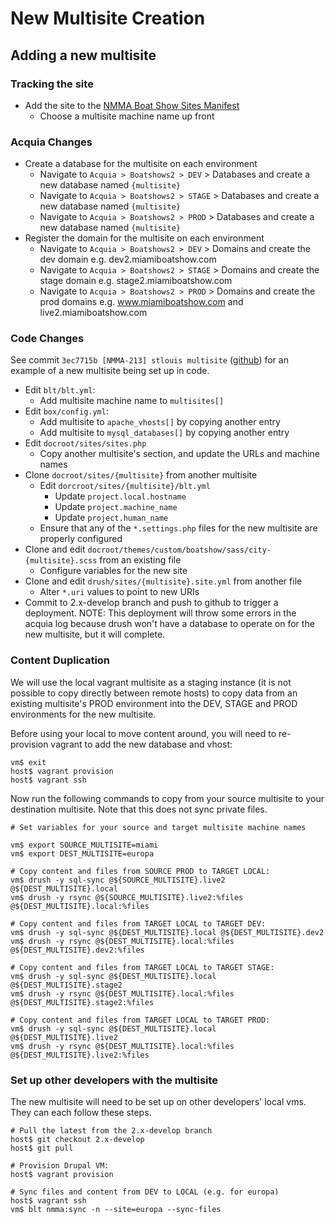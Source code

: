 New Multisite Creation
===

## Adding a new multisite



### Tracking the site

- Add the site to the [NMMA Boat Show Sites Manifest](https://docs.google.com/spreadsheets/d/1n9BI6TAf_Q-Tkf-vaB2lLgLaCF92iCQxgTHX0uQrTFw/edit#gid=0)
  - Choose a multisite machine name up front

### Acquia Changes

- Create a database for the multisite on each environment
  - Navigate to `Acquia > Boatshows2 > DEV` > Databases and create a new database named `{multisite}`
  - Navigate to `Acquia > Boatshows2 > STAGE` > Databases and create a new database named `{multisite}`
  - Navigate to `Acquia > Boatshows2 > PROD` > Databases and create a new database named `{multisite}`
- Register the domain for the multisite on each environment
  - Navigate to `Acquia > Boatshows2 > DEV` > Domains and create the dev domain e.g. dev2.miamiboatshow.com
  - Navigate to `Acquia > Boatshows2 > STAGE` > Domains and create the stage domain e.g. stage2.miamiboatshow.com
  - Navigate to `Acquia > Boatshows2 > PROD` > Domains and create the prod domains e.g. www.miamiboatshow.com and live2.miamiboatshow.com

### Code Changes

See commit `3ec7715b [NMMA-213] stlouis multisite` ([github](https://github.com/NationalMarine/BoatShows/commit/3ec7715bb2770d2cb21dc5512259152529a7d894)) for an example of a new multisite being set up in code.

- Edit `blt/blt.yml`:
  - Add multisite machine name to `multisites[]`
- Edit `box/config.yml`:
  - Add multisite to `apache_vhosts[]` by copying another entry
  - Add multisite to `mysql_databases[]` by copying another entry
- Edit `docroot/sites/sites.php`
  - Copy another multisite's section, and update the URLs and machine names
- Clone `docroot/sites/{multisite}` from another multisite
  - Edit `dorcroot/sites/{multisite}/blt.yml`
    - Update `project.local.hostname`
    - Update `project.machine_name`
    - Update `project.human_name`
  - Ensure that any of the `*.settings.php` files for the new multisite are properly configured
- Clone and edit `docroot/themes/custom/boatshow/sass/city-{multisite}.scss` from an existing file
  - Configure variables for the new site
- Clone and edit `drush/sites/{multisite}.site.yml` from another file
  - Alter `*.uri` values to point to new URIs
- Commit to 2.x-develop branch and push to github to trigger a deployment. NOTE: This deployment will throw some errors in the acquia log because drush won't have a database to operate on for the new multisite, but it will complete.

### Content Duplication

We will use the local vagrant multisite as a staging instance (it is not possible to copy directly between remote hosts) to copy data from an existing multisite's PROD environment into the DEV, STAGE and PROD environments for the new multisite.

Before using your local to move content around, you will need to re-provision vagrant to add the new database and vhost:

    vm$ exit
    host$ vagrant provision
    host$ vagrant ssh

Now run the following commands to copy from your source multisite to your destination multisite. Note that this does not sync private files.

    # Set variables for your source and target multisite machine names

    vm$ export SOURCE_MULTISITE=miami
    vm$ export DEST_MULTISITE=europa

    # Copy content and files from SOURCE PROD to TARGET LOCAL:
    vm$ drush -y sql-sync @${SOURCE_MULTISITE}.live2 @${DEST_MULTISITE}.local
    vm$ drush -y rsync @${SOURCE_MULTISITE}.live2:%files @${DEST_MULTISITE}.local:%files

    # Copy content and files from TARGET LOCAL to TARGET DEV:
    vm$ drush -y sql-sync @${DEST_MULTISITE}.local @${DEST_MULTISITE}.dev2
    vm$ drush -y rsync @${DEST_MULTISITE}.local:%files @${DEST_MULTISITE}.dev2:%files

    # Copy content and files from TARGET LOCAL to TARGET STAGE:
    vm$ drush -y sql-sync @${DEST_MULTISITE}.local @${DEST_MULTISITE}.stage2
    vm$ drush -y rsync @${DEST_MULTISITE}.local:%files @${DEST_MULTISITE}.stage2:%files

    # Copy content and files from TARGET LOCAL to TARGET PROD:
    vm$ drush -y sql-sync @${DEST_MULTISITE}.local @${DEST_MULTISITE}.live2
    vm$ drush -y rsync @${DEST_MULTISITE}.local:%files @${DEST_MULTISITE}.live2:%files

### Set up other developers with the multisite

The new multisite will need to be set up on other developers' local vms. They can each follow these steps.

    # Pull the latest from the 2.x-develop branch
    host$ git checkout 2.x-develop
    host$ git pull

    # Provision Drupal VM:
    host$ vagrant provision

    # Sync files and content from DEV to LOCAL (e.g. for europa)
    host$ vagrant ssh
    vm$ blt nmma:sync -n --site=europa --sync-files
